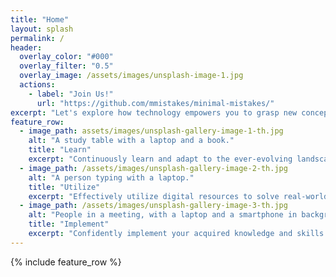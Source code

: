 ```yaml
---
title: "Home"
layout: splash
permalink: /
header:
  overlay_color: "#000"
  overlay_filter: "0.5"
  overlay_image: /assets/images/unsplash-image-1.jpg
  actions:
    - label: "Join Us!"
      url: "https://github.com/mmistakes/minimal-mistakes/"
excerpt: "Let's explore how technology empowers you to grasp new concepts and bring your ideas to life, no matter your field."
feature_row:
  - image_path: assets/images/unsplash-gallery-image-1-th.jpg
    alt: "A study table with a laptop and a book."
    title: "Learn"
    excerpt: "Continuously learn and adapt to the ever-evolving landscape of technology to broaden your understanding and skills."
  - image_path: /assets/images/unsplash-gallery-image-2-th.jpg
    alt: "A person typing with a laptop."
    title: "Utilize"
    excerpt: "Effectively utilize digital resources to solve real-world problems, enhance your capabilities, and keep up with the pace."
  - image_path: /assets/images/unsplash-gallery-image-3-th.jpg
    alt: "People in a meeting, with a laptop and a smartphone in background."
    title: "Implement"
    excerpt: "Confidently implement your acquired knowledge and skills to create meaningful projects and solutions."
---
```


{% include feature_row %}
